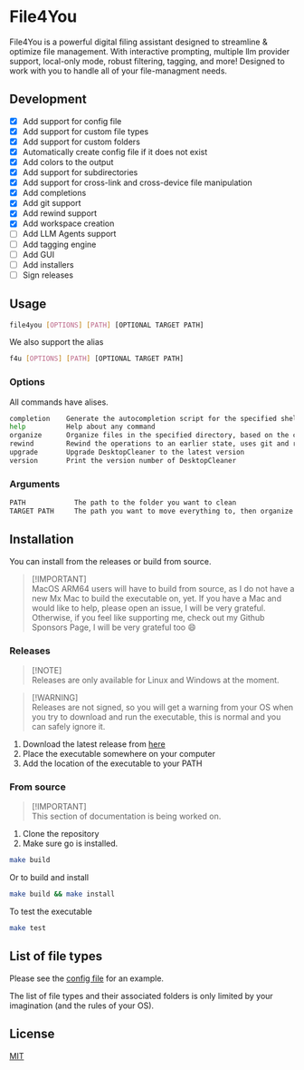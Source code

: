 # File4You

File4You is a powerful digital filing assistant designed to streamline & optimize file management. With interactive prompting, multiple llm provider support, local-only mode, robust filtering, tagging, and more! Designed to work with you to handle all of your file-managment needs.

## Development

- [x] Add support for config file
- [x] Add support for custom file types
- [x] Add support for custom folders
- [x] Automatically create config file if it does not exist
- [x] Add colors to the output
- [x] Add support for subdirectories
- [x] Add support for cross-link and cross-device file manipulation
- [x] Add completions
- [x] Add git support
- [x] Add rewind support
- [x] Add workspace creation
- [ ] Add LLM Agents support
- [ ] Add tagging engine
- [ ] Add GUI
- [ ] Add installers
- [ ] Sign releases

## Usage

```bash
file4you [OPTIONS] [PATH] [OPTIONAL TARGET PATH]
```

We also support the alias

```bash
f4u [OPTIONS] [PATH] [OPTIONAL TARGET PATH]
```

### Options

All commands have alises.

```bash
completion    Generate the autocompletion script for the specified shell
help          Help about any command
organize      Organize files in the specified directory, based on the configuration file rules
rewind        Rewind the operations to an earlier state, uses git and revision sha (need git installed)
upgrade       Upgrade DesktopCleaner to the latest version
version       Print the version number of DesktopCleaner
```

### Arguments

```bash
PATH            The path to the folder you want to clean
TARGET PATH     The path you want to move everything to, then organize in the new location
```

## Installation

You can install from the releases or build from source.

> [!IMPORTANT]\
> MacOS ARM64 users will have to build from source, as I do not have a new Mx Mac to build the executable on, yet.
> If you have a Mac and would like to help, please open an issue, I will be very grateful.
> Otherwise, if you feel like supporting me, check out my Github Sponsors Page, I will be very grateful too :smile:

### Releases

> [!NOTE]\
> Releases are only available for Linux and Windows at the moment.

> [!WARNING]\
> Releases are not signed, so you will get a warning from your OS when you try to download and run the executable, this is normal and you can safely ignore it.

1. Download the latest release from [here](https://github.com/ZanzyTHEbar/file4you/releases)
2. Place the executable somewhere on your computer
3. Add the location of the executable to your PATH

### From source

> [!IMPORTANT]\
> This section of documentation is being worked on.

1. Clone the repository
2. Make sure go is installed.

```bash
make build
```

Or to build and install

```bash
make build && make install
```

To test the executable

```bash
make test
```

## List of file types

Please see the [config file](/docs/.file4you.toml) for an example.

The list of file types and their associated folders is only limited by your imagination (and the rules of your OS).

## License

[MIT](/LICENSE)
